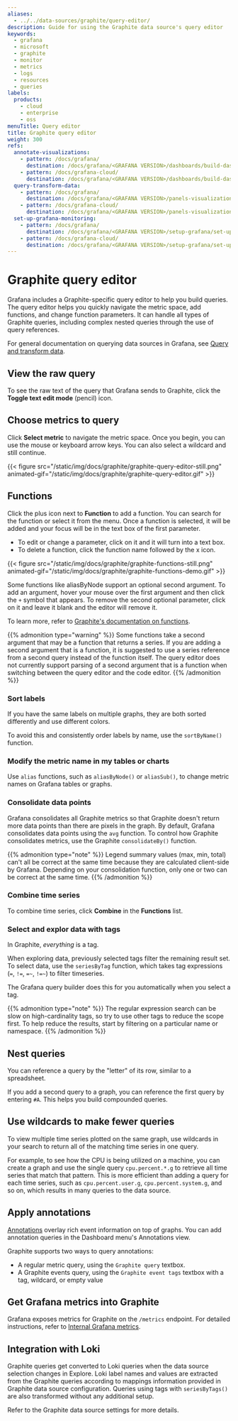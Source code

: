 ```yaml
---
aliases:
  - ../../data-sources/graphite/query-editor/
description: Guide for using the Graphite data source's query editor
keywords:
  - grafana
  - microsoft
  - graphite
  - monitor
  - metrics
  - logs
  - resources
  - queries
labels:
  products:
    - cloud
    - enterprise
    - oss
menuTitle: Query editor
title: Graphite query editor
weight: 300
refs:
  annotate-visualizations:
    - pattern: /docs/grafana/
      destination: /docs/grafana/<GRAFANA VERSION>/dashboards/build-dashboards/annotate-visualizations/
    - pattern: /docs/grafana-cloud/
      destination: /docs/grafana/<GRAFANA VERSION>/dashboards/build-dashboards/annotate-visualizations/
  query-transform-data:
    - pattern: /docs/grafana/
      destination: /docs/grafana/<GRAFANA VERSION>/panels-visualizations/query-transform-data/
    - pattern: /docs/grafana-cloud/
      destination: /docs/grafana/<GRAFANA VERSION>/panels-visualizations/query-transform-data/
  set-up-grafana-monitoring:
    - pattern: /docs/grafana/
      destination: /docs/grafana/<GRAFANA VERSION>/setup-grafana/set-up-grafana-monitoring/
    - pattern: /docs/grafana-cloud/
      destination: /docs/grafana/<GRAFANA VERSION>/setup-grafana/set-up-grafana-monitoring/
---
```


# Graphite query editor

Grafana includes a Graphite-specific query editor to help you build queries.
The query editor helps you quickly navigate the metric space, add functions, and change function parameters.
It can handle all types of Graphite queries, including complex nested queries through the use of query references.

For general documentation on querying data sources in Grafana, see [Query and transform data](ref:query-transform-data).

## View the raw query

To see the raw text of the query that Grafana sends to Graphite, click the **Toggle text edit mode** (pencil) icon.

## Choose metrics to query

Click **Select metric** to navigate the metric space.
Once you begin, you can use the mouse or keyboard arrow keys.
You can also select a wildcard and still continue.

{{< figure src="/static/img/docs/graphite/graphite-query-editor-still.png" animated-gif="/static/img/docs/graphite/graphite-query-editor.gif" >}}

## Functions

Click the plus icon next to **Function** to add a function. You can search for the function or select it from the menu. Once
a function is selected, it will be added and your focus will be in the text box of the first parameter.

- To edit or change a parameter, click on it and it will turn into a text box.
- To delete a function, click the function name followed by the x icon.

{{< figure src="/static/img/docs/graphite/graphite-functions-still.png" animated-gif="/static/img/docs/graphite/graphite-functions-demo.gif" >}}

Some functions like aliasByNode support an optional second argument. To add an argument, hover your mouse over the first argument and then click the `+` symbol that appears. To remove the second optional parameter, click on it and leave it blank and the editor will remove it.

To learn more, refer to [Graphite's documentation on functions](https://graphite.readthedocs.io/en/latest/functions.html).

{{% admonition type="warning" %}}
Some functions take a second argument that may be a function that returns a series. If you are adding a second argument that is a function, it is suggested to use a series reference from a second query instead of the function itself. The query editor does not currently support parsing of a second argument that is a function when switching between the query editor and the code editor.
{{% /admonition %}}

### Sort labels

If you have the same labels on multiple graphs, they are both sorted differently and use different colors.

To avoid this and consistently order labels by name, use the `sortByName()` function.

### Modify the metric name in my tables or charts

Use `alias` functions, such as `aliasByNode()` or `aliasSub()`, to change metric names on Grafana tables or graphs.

### Consolidate data points

Grafana consolidates all Graphite metrics so that Graphite doesn't return more data points than there are pixels in the graph.
By default, Grafana consolidates data points using the `avg` function.
To control how Graphite consolidates metrics, use the Graphite `consolidateBy()` function.

{{% admonition type="note" %}}
Legend summary values (max, min, total) can't all be correct at the same time because they are calculated client-side by Grafana.
Depending on your consolidation function, only one or two can be correct at the same time.
{{% /admonition %}}

### Combine time series

To combine time series, click **Combine** in the **Functions** list.

### Select and explor data with tags

In Graphite, _everything_ is a tag.

When exploring data, previously selected tags filter the remaining result set.
To select data, use the `seriesByTag` function, which takes tag expressions (`=`, `!=`, `=~`, `!=~`) to filter timeseries.

The Grafana query builder does this for you automatically when you select a tag.

{{% admonition type="note" %}}
The regular expression search can be slow on high-cardinality tags, so try to use other tags to reduce the scope first.
To help reduce the results, start by filtering on a particular name or namespace.
{{% /admonition %}}

## Nest queries

You can reference a query by the "letter" of its row, similar to a spreadsheet.

If you add a second query to a graph, you can reference the first query by entering `#A`.
This helps you build compounded queries.

## Use wildcards to make fewer queries

To view multiple time series plotted on the same graph, use wildcards in your search to return all of the matching time series in one query.

For example, to see how the CPU is being utilized on a machine, you can create a graph and use the single query `cpu.percent.*.g` to retrieve all time series that match that pattern.
This is more efficient than adding a query for each time series, such as `cpu.percent.user.g`, `cpu.percent.system.g`, and so on, which results in many queries to the data source.

## Apply annotations

[Annotations](ref:annotate-visualizations) overlay rich event information on top of graphs.
You can add annotation queries in the Dashboard menu's Annotations view.

Graphite supports two ways to query annotations:

- A regular metric query, using the `Graphite query` textbox.
- A Graphite events query, using the `Graphite event tags` textbox with a tag, wildcard, or empty value

## Get Grafana metrics into Graphite

Grafana exposes metrics for Graphite on the `/metrics` endpoint.
For detailed instructions, refer to [Internal Grafana metrics](ref:set-up-grafana-monitoring).

## Integration with Loki

Graphite queries get converted to Loki queries when the data source selection changes in Explore. Loki label names and values are extracted from the Graphite queries according to mappings information provided in Graphite data source configuration. Queries using tags with `seriesByTags()` are also transformed without any additional setup.

Refer to the Graphite data source settings for more details.

